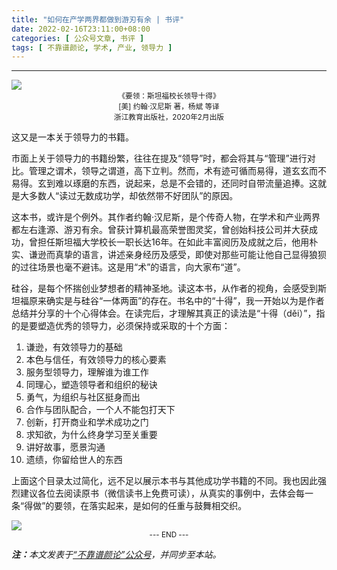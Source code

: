 ```yaml
---
title: "如何在产学两界都做到游刃有余 | 书评"
date: 2022-02-16T23:11:00+08:00
categories: [ 公众号文章, 书评 ]
tags: [ 不靠谱颜论, 学术, 产业, 领导力 ]
---
```


---

<img src="220216-book-cover.jpg" style="max-width:250px"/>
<center><small>《要领：斯坦福校长领导十得》<br>
[美] 约翰·汉尼斯 著，杨斌 等译<br>
浙江教育出版社，2020年2月出版</small></center>

这又是一本关于领导力的书籍。

市面上关于领导力的书籍纷繁，往往在提及“领导”时，都会将其与“管理”进行对比。管理之谓术，领导之谓道，高下立判。然而，术有迹可循而易得，道玄玄而不易得。玄到难以琢磨的东西，说起来，总是不会错的，还同时自带流量追捧。这就是大多数人“读过无数成功学，却依然带不好团队”的原因。

这本书，或许是个例外。其作者约翰·汉尼斯，是个传奇人物，在学术和产业两界都左右逢源、游刃有余。曾获计算机最高荣誉图灵奖，曾创始科技公司并大获成功，曾担任斯坦福大学校长一职长达16年。在如此丰富阅历及成就之后，他用朴实、谦逊而真挚的语言，讲述亲身经历及感受，即使对那些可能让他自己显得狼狈的过往场景也毫不避讳。这是用“术”的语言，向大家布“道”。

硅谷，是每个怀揣创业梦想者的精神圣地。读这本书，从作者的视角，会感受到斯坦福原来确实是与硅谷“一体两面”的存在。书名中的“十得”，我一开始以为是作者总结并分享的十个心得体会。在读完后，才理解其真正的读法是“十得（děi）”，指的是要塑造优秀的领导力，必须保持或采取的十个方面：

1. 谦逊，有效领导力的基础
2. 本色与信任，有效领导力的核心要素
3. 服务型领导力，理解谁为谁工作
4. 同理心，塑造领导者和组织的秘诀
5. 勇气，为组织与社区挺身而出
6. 合作与团队配合，一个人不能包打天下
7. 创新，打开商业和学术成功之门
8. 求知欲，为什么终身学习至关重要
9. 讲好故事，愿景沟通
10. 遗绩，你留给世人的东西

上面这个目录太过简化，远不足以展示本书与其他成功学书籍的不同。我也因此强烈建议各位去阅读原书（微信读书上免费可读），从真实的事例中，去体会每一条“得做”的要领，在落实起来，是如何的任重与鼓舞相交织。

<img src="220216-mind.png" style="max-width:800px"/>

<center><small>--- END ---</small></center>

<i><b>注：</b>本文发表于[“不靠谱颜论”公众号](https://mp.weixin.qq.com/s/JsEYcBWvNS_V8AwdadFyLg)，并同步至本站。</i>
